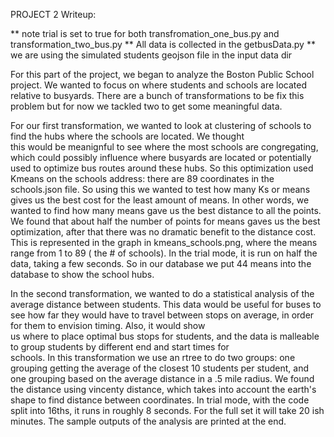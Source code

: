 PROJECT 2 Writeup:

  ** note trial is set to true for both transfromation_one_bus.py and transformation_two_bus.py
  ** All data is collected in the getbusData.py
  ** we are using the simulated students geojson file in the input data dir
  
  For this part of the project, we began to analyze the Boston Public School project. We wanted to focus on where students and schools are   located relative to busyards. There are a bunch of transformations to be fix this problem but for now we tackled two to get some 
  meaningful data.
  
  For our first transformation, we wanted to look at clustering of schools to find the hubs where the schools are located. We thought  
  this would be meanignful to see where the most schools are congregating, which could possibly influence where busyards are located or 
  potentially used to optimize bus routes around these hubs. So this optimization used Kmeans on the schools address: there are 89 
  coordinates in the schools.json file. So using this we wanted to test how many Ks or means gives us the best cost for the least amount 
  of means. In other words, we wanted to find how many means gave us the best distance to all the points. We found that about half the 
  number of points for means gaves us the best optimization, after that there was no dramatic benefit to the distance cost. This is 
  represented in the graph in kmeans_schools.png, where the means range from 1 to 89 ( the # of schools). In the trial mode, it is run on 
  half the data, taking a few seconds. So in our database we put 44 means into the database to show the school hubs. 
  
  In the second transformation, we wanted to do a statistical analysis of the average distance between students. This data would be useful 
  for buses to see how far they would have to travel between stops on average, in order for them to envision timing. Also, it would show  
  us where to place optimal bus stops for students, and the data is malleable to group students by different end and start times for  
  schools. In this transformation we use an rtree to do two groups: one grouping getting the average of the closest 10 students per 
  student, and one grouping based on the average distance in a .5 mile radius. We found the distance using vincenty distance, which takes 
  into account the earth's shape to find distance between coordinates. In trial mode, with the code split into 16ths, it runs in roughly 8 
  seconds. For the full set it will take 20 ish minutes. The sample outputs of the analysis are printed at the end.
  
